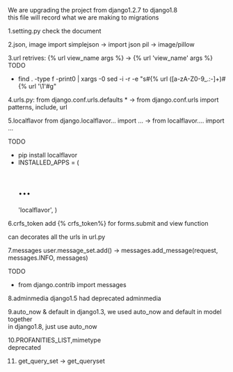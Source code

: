 We are upgrading the project from django1.2.7 to django1.8
<br>
this file will record what we are making to migrations

1.setting.py
  check the document

2.json, image
  import simplejson -> import json
  pil -> image/pillow

3.url retrives:
  {% url view_name args %} -> {% url 'view_name' args %}
  TODO
  * find . -type f -print0 | xargs -0 sed -i -r -e "s#\{% url ([a-zA-Z0-9_.:-]+)#\{% url '\1'#g"

4.urls.py:
  from django.conf.urls.defaults * -> from django.conf.urls import patterns, include, url
  

5.localflavor
  from django.localflavor... import ... -> from localflavor.... import ...
  
  TODO 
  * pip install localflavor
  * INSTALLED_APPS = (
    # ...
    'localflavor',
    )

6.crfs_token
  add {% crfs_token%} for forms.submit and view function  

  can decorates all the urls in url.py

7.messages
  user.message_set.add() -> messages.add_message(request, messages.INFO, messages)  

  TODO
  * from django.contrib import messages

8.adminmedia
  django1.5 had deprecated adminmedia 

9.auto_now & default
  in django1.3, we used auto_now and default in model together  
  in django1.8, just use auto_now

10.PROFANITIES_LIST,mimetype  
  deprecated 

11. get_query_set -> get_queryset
